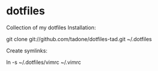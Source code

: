 dotfiles
========

Collection of my dotfiles
Installation:

git clone git://github.com/tadone/dotfiles-tad.git ~/.dotfiles

Create symlinks:

ln -s ~/.dotfiles/vimrc ~/.vimrc
